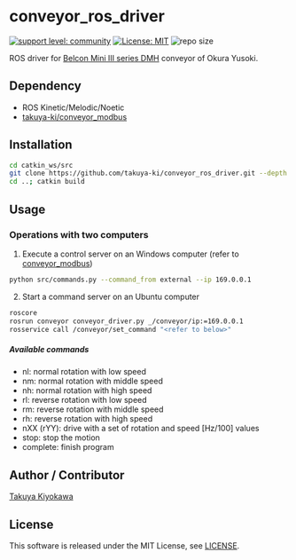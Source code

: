 # conveyor_ros_driver

[![support level: community](https://img.shields.io/badge/support%20level-community-lightgray.svg)](http://rosindustrial.org/news/2016/10/7/better-supporting-a-growing-ros-industrial-software-platform)
[![License: MIT](https://img.shields.io/badge/License-MIT-yellow.svg)](https://opensource.org/licenses/MIT)
![repo size](https://img.shields.io/github/repo-size/takuya-ki/conveyor_ros_driver)

ROS driver for [Belcon Mini III series DMH](https://www.okurayusoki.co.jp/eng/product/conveyor/lightweight/belcon_mini/) conveyor of Okura Yusoki.

## Dependency

- ROS Kinetic/Melodic/Noetic
- [takuya-ki/conveyor_modbus](https://github.com/takuya-ki/conveyor_modbus)

## Installation

```bash
cd catkin_ws/src  
git clone https://github.com/takuya-ki/conveyor_ros_driver.git --depth 1  
cd ..; catkin build  
```

## Usage

### Operations with two computers  
1. Execute a control server on an Windows computer (refer to [conveyor_modbus](https://github.com/takuya-ki/conveyor_modbus))  
 
```bash
python src/commands.py --command_from external --ip 169.0.0.1
```

2. Start a command server on an Ubuntu computer

```bash
roscore  
rosrun conveyor conveyor_driver.py _/conveyor/ip:=169.0.0.1  
rosservice call /conveyor/set_command "<refer to below>"  
```

##### Available commands  
- nl: normal rotation with low speed  
- nm: normal rotation with middle speed  
- nh: normal rotation with high speed  
- rl: reverse rotation with low speed  
- rm: reverse rotation with middle speed  
- rh: reverse rotation with high speed  
- nXX (rYY): drive with a set of rotation and speed [Hz/100] values  
- stop: stop the motion  
- complete: finish program  

## Author / Contributor

[Takuya Kiyokawa](https://takuya-ki.github.io/)

## License

This software is released under the MIT License, see [LICENSE](./LICENSE).
